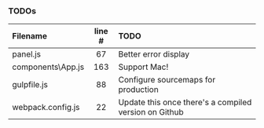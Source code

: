 ### TODOs
| Filename | line # | TODO
|:------|:------:|:------
| panel.js | 67 | Better error display
| components\App.js | 163 | Support Mac!
| gulpfile.js | 88 | Configure sourcemaps for production
| webpack.config.js | 22 | Update this once there's a compiled version on Github
